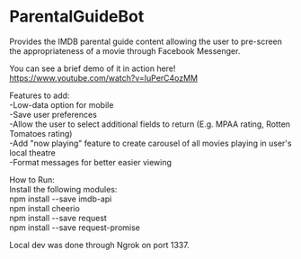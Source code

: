 # ParentalGuideBot
Provides the IMDB parental guide content allowing the user to pre-screen the appropriateness of a movie through Facebook Messenger.

You can see a brief demo of it in action here! https://www.youtube.com/watch?v=IuPerC4ozMM

Features to add: <br />
-Low-data option for mobile <br />
-Save user preferences <br />
-Allow the user to select additional fields to return (E.g. MPAA rating, Rotten Tomatoes rating) <br />
-Add "now playing" feature to create carousel of all movies playing in user's local theatre <br />
-Format messages for better easier viewing <br />


How to Run: <br />
Install the following modules: <br />
npm install --save imdb-api <br />
npm install cheerio <br />
npm install --save request <br />
npm install --save request-promise <br />

Local dev was done through Ngrok on port 1337.

